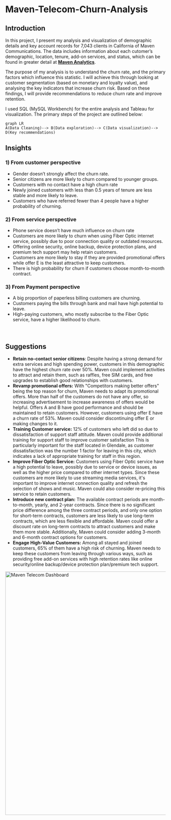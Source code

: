 # Maven-Telecom-Churn-Analysis
## Introduction
In this project, I present my analysis and visualization of demographic details and key account records for 7,043 clients in California of Maven Communications. The data includes information about each cutomer’s demographic, location, tenure, add-on services, and status, which can be found in greater detail at **[Maven Analytics](https://www.mavenanalytics.io/data-playground)**.

The purpose of my analysis is to understand the churn rate, and the primary factors which influence this statistic. I will achieve this through looking at customer segmentation (based on monetary and loyalty value), and analysing the key indicators that increase churn risk. Based on these findings, I will provide recommendations to reduce churn rate and improve retention.

I used SQL (MySQL Workbench) for the entire analysis and Tableau for visualization. The primary steps of the project are outlined below:

```mermaid
graph LR
A(Data Cleaning)--> B(Data exploration)--> C(Data visualization)--> D(Key recommendations)
```


## Insights
### 1) From customer perspective

-   Gender doesn’t strongly affect the churn rate.
-   Senior citizens are more likely to churn compared to younger groups.
-   Customers with no contact have a high churn rate
-   Newly joined customers with less than 0.5 years of tenure are less stable and more likely to leave.
-   Customers who have referred fewer than 4 people have a higher probability of churning.

### 2) From service perspective

-   Phone service doesn’t have much influence on churn rate
-   Customers are more likely to churn when using Fiber Optic internet service, possibly due to poor connection quality or outdated resources.
-   Offering online security, online backup, device protection plans, and premium tech support may help retain customers.
-   Customers are more likely to stay if they are provided promotional offers while offer E is the least attractive to keep customers.
-   There is high probability for churn if customers choose month-to-month contract.

### 3) From Payment perspective

-   A big proportion of paperless billing customers are churning.
-   Customers paying the bills through bank and mail have high potential to leave.
-   High-paying customers, who mostly subscribe to the Fiber Optic service, have a higher likelihood to churn.
<br/><br/><br/>



## Suggestions
-   **Retain no-contact senior citizens**: Despite having a strong demand for extra services and high spending power, customers in this demographic have the highest churn rate over 50%. Maven could implement activities to attract and retain them, such as raffles, free SIM cards, and free upgrades to establish good relationships with customers.
-   **Revamp promotional offers:** With "Competitors making better offers" being the top reason for churn, Maven needs to adapt its promotional offers. More than half of the customers do not have any offer, so increasing advertisement to increase awareness of offers would be helpful. Offers A and B have good performance and should be maintained to retain customers. However, customers using offer E have a churn rate of 53%. Maven could consider discontinuing offer E or making changes to it.
-   **Training Customer service:** 12% of customers who left did so due to dissatisfaction of support staff attitude. Maven could provide additional training for support staff to improve customer satisfaction This is particularly important for the staff located in Glendale, as customer dissatisfaction was the number 1 factor for leaving in this city, which indicates a lack of appropriate training for staff in this region.
-   **Improve Fiber Optic Service:** Customers using Fiber Optic service have a high potential to leave, possibly due to service or device issues, as well as the higher price compared to other internet types. Since these customers are more likely to use streaming media services, it's important to improve internet connection quality and refresh the selection of shows and music. Maven could also consider re-pricing this service to retain customers.
-   **Introduce new contract plan:** The available contract periods are month-to-month, yearly, and 2-year contracts. Since there is no significant price difference among the three contract periods, and only one option for short-term contracts, customers are less likely to use long-term contracts, which are less flexible and affordable. Maven could offer a discount rate on long-term contracts to attract customers and make them more stable. Additionally, Maven could consider adding 3-month and 6-month contract options for customers.
-   **Engage High-Value Customers:** Among all stayed and joined customers, 65% of them have a high risk of churning. Maven needs to keep these customers from leaving through various ways, such as providing free add-on services with high retention rates like online security/online backup/device protection plan/premium tech support.
<img width="765" alt="Maven Telecom Dashboard" src="https://github.com/jiunyu-hsieh/Maven-Telecom-Churn-Analysis/assets/135608106/431620b6-f8d0-4b44-8080-a9fe08480f17">

